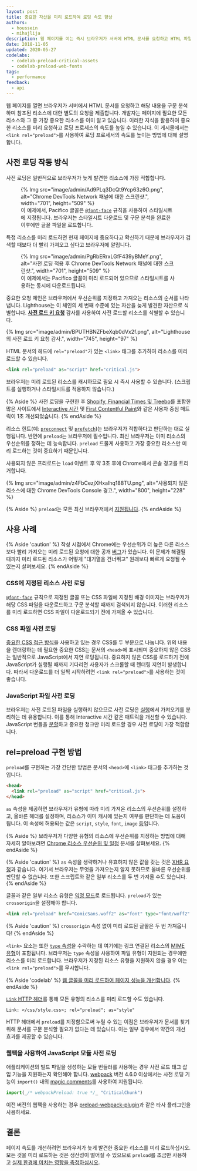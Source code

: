 ```yaml
---
layout: post
title: 중요한 자산을 미리 로드하여 로딩 속도 향상
authors:
  - houssein
  - mihajlija
description: 웹 페이지를 여는 즉시 브라우저가 서버에 HTML 문서를 요청하고 HTML 파일의 내용을 구문 분석하며 다른 외부 참조에 대한 별도의 요청을 제출합니다. 중요 요청 체인은 브라우저에서 우선 순위를 지정하고 가져오는 리소스 순서를 나타냅니다.
date: 2018-11-05
updated: 2020-05-27
codelabs:
  - codelab-preload-critical-assets
  - codelab-preload-web-fonts
tags:
  - performance
feedback:
  - api
---
```


웹 페이지를 열면 브라우저가 서버에서 HTML 문서를 요청하고 해당 내용을 구문 분석하며 참조된 리소스에 대한 별도의 요청을 제출합니다. 개발자는 페이지에 필요한 모든 리소스와 그 중 가장 중요한 리소스를 이미 알고 있습니다. 이러한 지식을 활용하여 중요한 리소스를 미리 요청하고 로딩 프로세스의 속도를 높일 수 있습니다. 이 게시물에서는 `<link rel="preload">`를 사용하여 로딩 프로세서의 속도를 높이는 방법에 대해 설명합니다.

## 사전 로딩 작동 방식

사전 로딩은 일반적으로 브라우저가 늦게 발견한 리소스에 가장 적합합니다.

<figure>{% Img src="image/admin/Ad9PLq3DcQt9Ycp63z6O.png", alt="Chrome DevTools Network 패널에 대한 스크린샷.", width="701", height="509" %} <figcaption>이 예제에서, Pacifico 글꼴은 <a href="/reduce-webfont-size/#defining-a-font-family-with-@font-face)"><code>@font-face</code></a> 규칙을 사용하여 스타일시트에 지정됩니다. 브라우저는 스타일시트 다운로드 및 구문 분석을 완료한 이후에만 글꼴 파일을 로드합니다.</figcaption></figure>

특정 리소스를 미리 로드하면 현재 페이지에 중요하다고 확신하기 때문에 브라우저가 검색할 때보다 더 빨리 가져오고 싶다고 브라우저에 알립니다.

<figure>{% Img src="image/admin/PgRbERrxLGfF439yBMeY.png", alt="사전 로딩 적용 후 Chrome DevTools Network 패널에 대한 스크린샷.", width="701", height="509" %} <figcaption>이 예제에서는 Pacifico 글꼴이 미리 로드되어 있으므로 스타일시트를 사용하는 동시에 다운로드됩니다.</figcaption></figure>

중요한 요청 체인은 브라우저에서 우선순위를 지정하고 가져오는 리소스의 순서를 나타냅니다. Lighthouse는 이 체인의 세 번째 수준에 있는 자산을 늦게 발견한 자산으로 식별합니다. [**사전 로드 키 요청**](/uses-rel-preload) 감사를 사용하여 사전 로드할 리소스를 식별할 수 있습니다.

{% Img src="image/admin/BPUTHBNZFbeXqb0dVx2f.png", alt="Lighthouse의 사전 로드 키 요청 감사.", width="745", height="97" %}

HTML 문서의 헤드에 `rel="preload"`가 있는 `<link>` 태그를 추가하여 리소스를 미리 로드할 수 있습니다.

```html
<link rel="preload" as="script" href="critical.js">
```

브라우저는 미리 로드된 리소스를 캐시하므로 필요 시 즉시 사용할 수 있습니다. (스크립트를 실행하거나 스타일시트를 적용하지 않습니다.)

{% Aside %} 사전 로딩을 구현한 후 [Shopify, Financial Times 및 Treebo](https://medium.com/reloading/preload-prefetch-and-priorities-in-chrome-776165961bbf)를 포함한 많은 사이트에서 [Interactive 시간](/tti/) 및 [First Contentful Paint](/fcp/)와 같은 사용자 중심 매트릭이 1초 개선되었습니다. {% endAside %}

리소스 힌트(예: [`preconnect`](/preconnect-and-dns-prefetch) 및 [`prefetch`](/link-prefetch))는 브라우저가 적합하다고 판단하는 대로 실행됩니다. 반면에 `preload`는 브라우저에 필수입니다. 최신 브라우저는 이미 리소스의 우선순위를 정하는 데 능숙합니다. `preload` 드물게 사용하고 가장 중요한 리소스만 미리 로드하는 것이 중요하기 때문입니다.

사용되지 않은 프리로드는 `load` 이벤트 후 약 3초 후에 Chrome에서 콘솔 경고를 트리거합니다.

{% Img src="image/admin/z4FbCezjXHxaIhq188TU.png", alt="사용되지 않은 리소스에 대한 Chrome DevTools Console 경고.", width="800", height="228" %}

{% Aside %} `preload`는 모든 최신 브라우저에서 [지원됩니다](https://developer.mozilla.org/docs/Web/HTML/Preloading_content#Browser_compatibility). {% endAside %}

## 사용 사례

{% Aside 'caution' %} 작성 시점에서 Chrome에는 우선순위가 더 높은 다른 리소스보다 빨리 가져오는 미리 로드된 요청에 대한 공개 [버그](https://bugs.chromium.org/p/chromium/issues/detail?id=788757)가 있습니다. 이 문제가 해결될 때까지 미리 로드된 리소스가 어떻게 "대기열을 건너뛰고" 원래보다 빠르게 요청될 수 있는지 살펴보세요. {% endAside %}

### CSS에 지정된 리소스 사전 로딩

[`@font-face`](/reduce-webfont-size/#defining-a-font-family-with-@font-face) 규칙으로 지정된 글꼴 또는 CSS 파일에 지정된 배경 이미지는 브라우저가 해당 CSS 파일을 다운로드하고 구문 분석할 때까지 검색되지 않습니다. 이러한 리소스를 미리 로드하면 CSS 파일이 다운로드되기 전에 가져올 수 있습니다.

### CSS 파일 사전 로딩

[중요한 CSS 접근 방식](/extract-critical-css)을 사용하고 있는 경우 CSS를 두 부분으로 나눕니다. 위의 내용을 렌더링하는 데 필요한 중요한 CSS는 문서의 `<head>`에 표시되며 중요하지 않은 CSS는 일반적으로 JavaScript에서 지연 로딩됩니다. 중요하지 않은 CSS를 로드하기 전에 JavaScript가 실행될 때까지 기다리면 사용자가 스크롤할 때 렌더링 지연이 발생합니다. 따라서 다운로드를 더 일찍 시작하려면 `<link rel="preload">`를 사용하는 것이 좋습니다.

### JavaScript 파일 사전 로딩

브라우저는 사전 로드된 파일을 실행하지 않으므로 사전 로딩은 [실행](https://developer.chrome.com/docs/lighthouse/performance/bootup-time/)에서 가져오기를 분리하는 데 유용합니다. 이를 통해  Interactive 시간 같은 매트릭을 개선할 수 있습니다. JavaScript 번들을 [분할](/reduce-javascript-payloads-with-code-splitting)하고 중요한 청크만 미리 로드할 경우 사전 로딩이 가장 적합합니다.

## rel=preload 구현 방법

`preload`를 구현하는 가장 간단한 방법은 문서의 `<head>`에 `<link>` 태그를 추가하는 것입니다.

```html
<head>
  <link rel="preload" as="script" href="critical.js">
</head>
```

`as` 속성을 제공하면 브라우저가 유형에 따라 미리 가져온 리소스의 우선순위를 설정하고, 올바른 헤더를 설정하며, 리소스가 이미 캐시에 있는지 여부를 판단하는 데 도움이 됩니다. 이 속성에 허용되는 값은 `script`, `style`, `font`, `image`  [등](https://developer.mozilla.org/docs/Web/HTML/Element/link#Attributes)입니다.

{% Aside %} 브라우저가 다양한 유형의 리소스에 우선순위를 지정하는 방법에 대해 자세히 알아보려면 [Chrome 리소스 우선순위 및 일정](https://docs.google.com/document/d/1bCDuq9H1ih9iNjgzyAL0gpwNFiEP4TZS-YLRp_RuMlc/edit) 문서를 살펴보세요. {% endAside %}

{% Aside 'caution' %} `as` 속성을 생략하거나 유효하지 않은 값을 갖는 것은 [XHR 요청](https://developer.mozilla.org/docs/Web/API/XMLHttpRequest)과 같습니다. 여기서 브라우저는 무엇을 가져오는지 알지 못하므로 올바른 우선순위를 판단할 수 없습니다. 또한 스크립트와 같은 일부 리소스를 두 번 가져올 수도 있습니다. {% endAside %}

글꼴과 같은 일부 리소스 유형은 [익명 모드](https://www.w3.org/TR/css-fonts-3/#font-fetching-requirements)로 로드됩니다. `preload`가 있는 `crossorigin`을 설정해야 합니다.

```html
<link rel="preload" href="ComicSans.woff2" as="font" type="font/woff2" crossorigin>
```

{% Aside 'caution' %} `crossorigin` 속성 없이 미리 로드된 글꼴은 두 번 가져옵니다! {% endAside %}

`<link>` 요소는 또한 [`type` 속성](https://developer.mozilla.org/docs/Web/HTTP/Basics_of_HTTP/MIME_types)을 수락하는 데 여기에는 링크 연결된 리소스의 [MIME 유형](https://developer.mozilla.org/docs/Web/HTTP/Basics_of_HTTP/MIME_types)이 포함됩니다. 브라우저는 `type` 속성을 사용하여 파일 유형이 지원되는 경우에만 리소스를 미리 로드합니다. 브라우저가 지정된 리소스 유형을 지원하지 않을 경우 이는 `<link rel="preload">`를 무시합니다.

{% Aside 'codelab' %}  [웹 글꼴을 미리 로드하여 페이지 성능을 개선합니다](/codelab-preload-web-fonts). {% endAside %}

[`Link` HTTP 헤더](https://developer.mozilla.org/docs/Web/HTTP/Headers/Link)를 통해 모든 유형의 리소스를 미리 로드할 수도 있습니다.

`Link: </css/style.css>; rel="preload"; as="style"`

HTTP 헤더에서 `preload`를 지정함으로써 누릴 수 있는 이점은 브라우저가 문서를 찾기 위해 문서를 구문 분석할 필요가 없다는 데 있습니다. 이는 일부 경우에서 약간의 개선 효과를 제공할 수 있습니다.

### 웹팩을 사용하여 JavaScript 모듈 사전 로딩

애플리케이션의 빌드 파일을 생성하는 모듈 번들러를 사용하는 경우 사전 로드 태그 삽입 기능을 지원하는지 확인해야 합니다. [webpack](https://webpack.js.org/) 버전 4.6.0 이상에서는 사전 로딩 기능이 `import()` 내의 [magic comments](https://webpack.js.org/api/module-methods/#magic-comments)를 사용하여 지원됩니다.

```js
import(_/* webpackPreload: true */_ "CriticalChunk")
```

이전 버전의 웹팩을 사용하는 경우 [preload-webpack-plugin](https://github.com/GoogleChromeLabs/preload-webpack-plugin)과 같은 타사 플러그인을 사용하세요.

## 결론

페이지 속도를 개선하려면 브라우저가 늦게 발견한 중요한 리소스를 미리 로드하십시오. 모든 것을 미리 로드하는 것은 생산성이 떨어질 수 있으므로 `preload`를 조금만 사용하고 [실제 환경에 미치는 영향을 측정하십시오](/fast#measure-performance-in-the-field).

